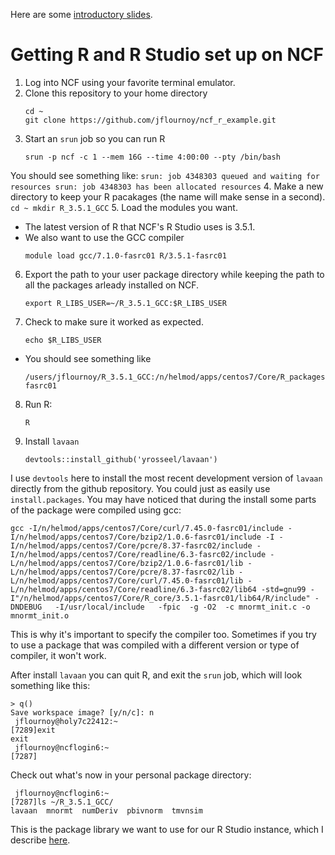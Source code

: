 Here are some [introductory slides](https://docs.google.com/presentation/d/1u9QSS6pNZYpxPMIqVZbyqU2lxGA2OK4QX7bDIpE32Yw/edit?usp=sharing).

# Getting R and R Studio set up on NCF

1. Log into NCF using your favorite terminal emulator.
2. Clone this repository to your home directory
    ```
    cd ~
    git clone https://github.com/jflournoy/ncf_r_example.git
    ```
3. Start an `srun` job so you can run R
    ```
    srun -p ncf -c 1 --mem 16G --time 4:00:00 --pty /bin/bash
    ```
  You should see something like:
    ```
    srun: job 4348303 queued and waiting for resources
    srun: job 4348303 has been allocated resources
    ```
4. Make a new directory to keep your R pacakages (the name will make sense in a second).
    ```
    cd ~
    mkdir R_3.5.1_GCC
    ```
5. Load the modules you want.
  - The latest version of R that NCF's R Studio uses is 3.5.1.
  - We also want to use the GCC compiler
    ```
    module load gcc/7.1.0-fasrc01 R/3.5.1-fasrc01
    ```
6. Export the path to your user package directory while keeping the path to all the packages arleady installed on NCF.
    ```
    export R_LIBS_USER=~/R_3.5.1_GCC:$R_LIBS_USER
    ```
7. Check to make sure it worked as expected.
    ```
    echo $R_LIBS_USER
    ```
  - You should see something like
    ```
    /users/jflournoy/R_3.5.1_GCC:/n/helmod/apps/centos7/Core/R_packages/3.5.1-fasrc01
    ```
8. Run R:
    ```
    R
    ```
9. Install `lavaan`
    ```
    devtools::install_github('yrosseel/lavaan')
    ```
  
I use `devtools` here to install the most recent development version of `lavaan` directly from the github repository. You could just as easily use `install.packages`. You may have noticed that during the install some parts of the package were compiled using gcc:
```
gcc -I/n/helmod/apps/centos7/Core/curl/7.45.0-fasrc01/include -I/n/helmod/apps/centos7/Core/bzip2/1.0.6-fasrc01/include -I -I/n/helmod/apps/centos7/Core/pcre/8.37-fasrc02/include -I/n/helmod/apps/centos7/Core/readline/6.3-fasrc02/include -L/n/helmod/apps/centos7/Core/bzip2/1.0.6-fasrc01/lib -L/n/helmod/apps/centos7/Core/pcre/8.37-fasrc02/lib -L/n/helmod/apps/centos7/Core/curl/7.45.0-fasrc01/lib -L/n/helmod/apps/centos7/Core/readline/6.3-fasrc02/lib64 -std=gnu99 -I"/n/helmod/apps/centos7/Core/R_core/3.5.1-fasrc01/lib64/R/include" -DNDEBUG   -I/usr/local/include   -fpic  -g -O2  -c mnormt_init.c -o mnormt_init.o
```
This is why it's important to specify the compiler too. Sometimes if you try to use a package that was compiled with a different version or type of compiler, it won't work.

After install `lavaan` you can quit R, and exit the `srun` job, which will look something like this:
```
> q()
Save workspace image? [y/n/c]: n
 jflournoy@holy7c22412:~
[7289]exit
exit
 jflournoy@ncflogin6:~
[7287]
```

Check out what's now in your personal package directory:
```
 jflournoy@ncflogin6:~
[7287]ls ~/R_3.5.1_GCC/
lavaan	mnormt	numDeriv  pbivnorm  tmvnsim
```

This is the package library we want to use for our R Studio instance, which I describe [here](README.r_studio.md).
